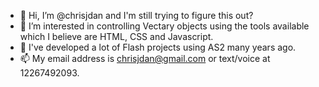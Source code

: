 - 👋  Hi, I’m @chrisjdan and I'm still trying to figure this out?
- 👀  I’m interested in controlling Vectary objects using the tools available which I believe are HTML, CSS and Javascript. 
- 🌱  I've developed a lot of Flash projects using AS2 many years ago.
- 📫  My email address is chrisjdan@gmail.com or text/voice at 12267492093.

<!---
chrisjdan/chrisjdan is a ✨ special ✨ repository because its `README.md` (this file) appears on your GitHub profile.
You can click the Preview link to take a look at your changes.
--->
